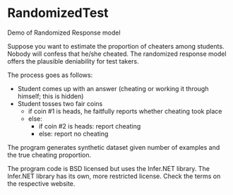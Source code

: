 # RandomizedTest
Demo of Randomized Response model

Suppose you want to estimate the proportion of cheaters among students. Nobody will confess that he/she cheated. The randomized response model offers the plausible deniability for test takers.

The process goes as follows:
- Student comes up with an answer (cheating or working it through himself; this is hidden)
- Student tosses two fair coins
  - if coin #1 is heads, he faitfully reports whether cheating took place
  - else:
    - if coin #2 is heads: report cheating
    - else: report no cheating

The program generates synthetic dataset given number of examples and the true cheating proportion.

The program code is BSD licensed but uses the Infer.NET library.
The Infer.NET library has its own, more restricted license. Check the terms on the respective website.
